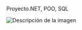 Proyecto.NET, POO, SQL




<img src="https://media.licdn.com/dms/image/D5622AQH1lt8Z4VMeVg/feedshare-shrink_2048_1536/0/1680572619580?e=1683763200&v=beta&t=CkpK5zn9y2NAoJuNvSzZjcHDyDTn3-xKzpEqveP_DSE" alt="Descripción de la imagen">
